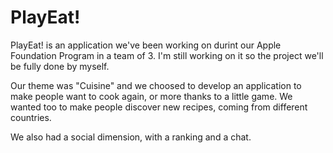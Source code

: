 # PlayEat!

PlayEat! is an application we've been working on durint our Apple Foundation Program in a team of 3.
I'm still working on it so the project we'll be fully done by myself. 

Our theme was "Cuisine" and we choosed to develop an application to make people want to cook again, or more thanks to a little game. 
We wanted too to make people discover new recipes, coming from different countries. 

We also had a social dimension, with a ranking and a chat. 
